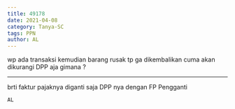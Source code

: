 ```yaml
---
title: 49178
date: 2021-04-08
category: Tanya-SC
tags: PPN
author: AL
---
```


wp ada transaksi kemudian barang rusak tp ga dikembalikan cuma akan dikurangi DPP aja gimana ?

---

brti faktur pajaknya diganti saja DPP nya dengan FP Pengganti

`AL`
